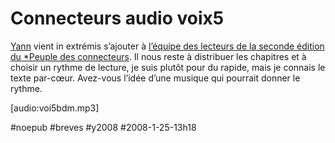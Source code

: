 # Connecteurs audio voix5

[Yann](http://blog-de-mec.typepad.fr/) vient in extrémis s’ajouter à [l’équipe des lecteurs de la seconde édition du *Peuple des connecteurs](../../page/le-peuple-des-connecteurs-v2-audio). Il nous reste à distribuer les chapitres et à choisir un rythme de lecture, je suis plutôt pour du rapide, mais je connais le texte par-cœur. Avez-vous l’idée d’une musique qui pourrait donner le rythme.

[audio:voi5bdm.mp3]

#noepub #breves #y2008 #2008-1-25-13h18
